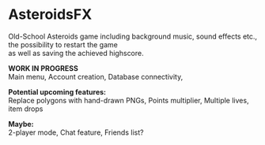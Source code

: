 # AsteroidsFX

Old-School Asteroids game including background music, sound effects etc., the possibility to restart the game  
as well as saving the achieved highscore.

<b>WORK IN PROGRESS</b>  
Main menu, Account creation, Database connectivity,

<b>Potential upcoming features:</b>    
Replace polygons with hand-drawn PNGs, Points multiplier, Multiple lives, item drops

<b>Maybe:</b>  
2-player mode, Chat feature, Friends list?
